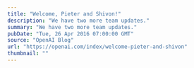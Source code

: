```yaml
---
title: "Welcome, Pieter and Shivon!"
description: "We have two more team updates."
summary: "We have two more team updates."
pubDate: "Tue, 26 Apr 2016 07:00:00 GMT"
source: "OpenAI Blog"
url: "https://openai.com/index/welcome-pieter-and-shivon"
thumbnail: ""
---
```


